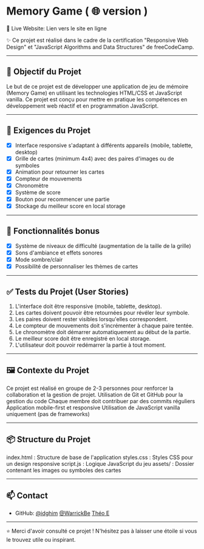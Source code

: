 # Memory Game ( 🌐 version )

🔗 Live Website: Lien vers le site en ligne

✨ Ce projet est réalisé dans le cadre de la certification "Responsive Web Design" et "JavaScript Algorithms and Data Structures" de freeCodeCamp.

---

## 🎯 Objectif du Projet

Le but de ce projet est de développer une application de jeu de mémoire (Memory Game) en utilisant les technologies HTML/CSS et JavaScript vanilla. Ce projet est conçu pour mettre en pratique les compétences en développement web réactif et en programmation JavaScript.

---

## 📌 Exigences du Projet

- [x] Interface responsive s'adaptant à différents appareils (mobile, tablette, desktop)
- [x] Grille de cartes (minimum 4x4) avec des paires d'images ou de symboles
- [x] Animation pour retourner les cartes
- [x] Compteur de mouvements
- [x] Chronomètre
- [x] Système de score
- [x] Bouton pour recommencer une partie
- [x] Stockage du meilleur score en local storage

---

## 🚀 Fonctionnalités bonus

- [x] Système de niveaux de difficulté (augmentation de la taille de la grille)
- [x] Sons d'ambiance et effets sonores
- [x] Mode sombre/clair
- [x] Possibilité de personnaliser les thèmes de cartes

---

## ✅ Tests du Projet (User Stories)

1. L'interface doit être responsive (mobile, tablette, desktop).
2. Les cartes doivent pouvoir être retournées pour révéler leur symbole.
3. Les paires doivent rester visibles lorsqu'elles correspondent.
4. Le compteur de mouvements doit s'incrémenter à chaque paire tentée.
5. Le chronomètre doit démarrer automatiquement au début de la partie.
6. Le meilleur score doit être enregistré en local storage.
7. L'utilisateur doit pouvoir redémarrer la partie à tout moment.

---

## 🖼️ Contexte du Projet

Ce projet est réalisé en groupe de 2-3 personnes pour renforcer la collaboration et la gestion de projet.
Utilisation de Git et GitHub pour la gestion du code
Chaque membre doit contribuer par des commits réguliers
Application mobile-first et responsive
Utilisation de JavaScript vanilla uniquement (pas de frameworks)

---

## 📦 Structure du Projet

index.html : Structure de base de l'application
styles.css : Styles CSS pour un design responsive
script.js : Logique JavaScript du jeu
assets/ : Dossier contenant les images ou symboles des cartes

---

## 📫 Contact

- GitHub: [@idghim](https://github.com/idghim) [@WarrickBe](https://github.com/WarrickBe) [Théo E](https://github.com/Snoobydoo)

---

⭐ Merci d'avoir consulté ce projet ! N'hésitez pas à laisser une étoile si vous le trouvez utile ou inspirant.

